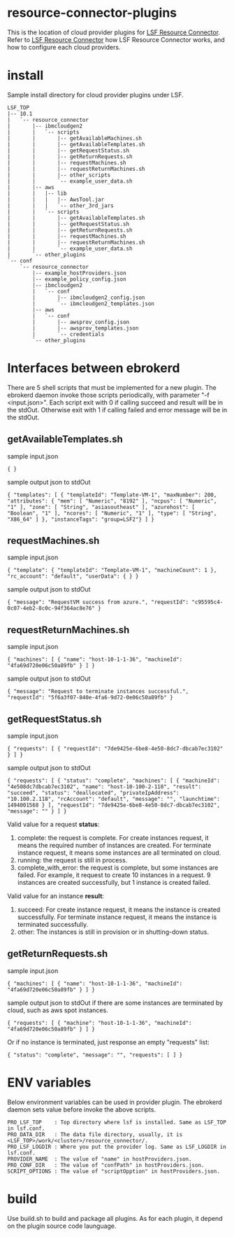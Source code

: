 # resource-connector-plugins
This is the location of cloud provider plugins for [LSF Resource Connector](https://www.ibm.com/docs/en/spectrum-lsf/10.1.0?topic=lsf-resource-connnector). Refer to [LSF Resource Connector](https://www.ibm.com/docs/en/spectrum-lsf/10.1.0?topic=lsf-resource-connnector) how LSF Resource Connector works, and how to configure each cloud providers.

# install
Sample install directory for cloud provider plugins under LSF.
```
LSF_TOP
|-- 10.1
|   `-- resource_connector
|       |-- ibmcloudgen2
|       |   `-- scripts
|       |       |-- getAvailableMachines.sh
|       |       |-- getAvailableTemplates.sh
|       |       |-- getRequestStatus.sh
|       |       |-- getReturnRequests.sh
|       |       |-- requestMachines.sh
|       |       |-- requestReturnMachines.sh
|       |       |-- other_scripts
|       |       `-- example_user_data.sh
|       |-- aws
|       |   |-- lib
|       |   |   |-- AwsTool.jar
|       |   |   `-- other_3rd_jars
|       |   `-- scripts
|       |       |-- getAvailableTemplates.sh
|       |       |-- getRequestStatus.sh
|       |       |-- getReturnRequests.sh
|       |       |-- requestMachines.sh
|       |       |-- requestReturnMachines.sh
|       |       `-- example_user_data.sh
|       `-- other_plugins
`-- conf
    `-- resource_connector
        |-- example_hostProviders.json
        |-- example_policy_config.json
        |-- ibmcloudgen2
        |   `-- conf
        |       |-- ibmcloudgen2_config.json
        |       `-- ibmcloudgen2_templates.json
        |-- aws
        |   `-- conf
        |       |-- awsprov_config.json
        |       |-- awsprov_templates.json
        |       `-- credentials
        `-- other_plugins

```
# Interfaces between ebrokerd
There are 5 shell scripts that must be implemented for a new plugin. The ebrokerd daemon invoke those scripts periodically, with parameter "-f <input.json>". Each script exit with 0 if calling succeed and result will be in the stdOut. Otherwise exit with 1 if calling failed and error message will be in the stdOut.

## getAvailableTemplates.sh

sample input.json
```
{ }
```

sample output json to stdOut
```
{ "templates": [ { "templateId": "Template-VM-1", "maxNumber": 200, "attributes": { "mem": [ "Numeric", "8192" ], "ncpus": [ "Numeric", "1" ], "zone": [ "String", "asiasoutheast" ], "azurehost": [ "Boolean", "1" ], "ncores": [ "Numeric", "1" ], "type": [ "String", "X86_64" ] }, "instanceTags": "group=LSF2"} ] }
```

## requestMachines.sh
sample input.json
```
{ "template": { "templateId": "Template-VM-1", "machineCount": 1 }, "rc_account": "default", "userData": { } }
```
sample output json to stdOut
```
{ "message": "RequestVM success from azure.", "requestId": "c95595c4-0c07-4eb2-8c0c-94f364ac8e76" }
```
## requestReturnMachines.sh
sample input.json
```
{ "machines": [ { "name": "host-10-1-1-36", "machineId": "4fa69d720e06c50a89fb" } ] }
```
sample output json to stdOut
```
{ "message": "Request to terminate instances successful.", "requestId": "5f6a3f07-840e-4fa6-9d72-0e06c50a89fb" }
```

## getRequestStatus.sh

sample input.json
```
{ "requests": [ { "requestId": "7de9425e-6be8-4e50-8dc7-dbcab7ec3102" } ] }
```
sample output json to stdOut
```
{ "requests": [ { "status": "complete", "machines": [ { "machineId": "4e508dc7dbcab7ec3102", "name": "host-10-100-2-118", "result": "succeed", "status": "deallocated", "privateIpAddress": "10.100.2.118", "rcAccount": "default", "message": "", "launchtime": 1494001568 } ], "requestId": "7de9425e-6be8-4e50-8dc7-dbcab7ec3102", "message": "" } ] }
```
Valid value for a request **status**:
1. complete: the request is complete. For create instances request, it means the required number of instances are created. For terminate instance request, it means some instances are all terminated on cloud.
2. running:  the request is still in process.
3. complete_with_error: the request is complete, but some instances are failed. For example, it request to create 10 instances in a request. 9 instances are created successfully, but 1 instance is created failed.

Valid value for an instance **result**:
1. succeed: For create instance request, it means the instance is created  successfully. For terminate instance request, it means the instance is terminated successfully.
2. other: The instances is still in provision or in shutting-down status.

## getReturnRequests.sh

sample input.json
```
{ "machines": [ { "name": "host-10-1-1-36", "machineId": "4fa69d720e06c50a89fb" } ] }
```
sample output json to stdOut
 if there are some instances are terminated by cloud, such as aws spot instances.
```
{ "requests": [ { "machine": "host-10-1-1-36", "machineId": "4fa69d720e06c50a89fb" } ] }
```
Or if no instance is terminated, just response an empty "requests" list:
```
{ "status": "complete", "message": "", "requests": [ ] }
```

# ENV variables
Below environment variables can be used in provider plugin. The ebrokerd daemon sets value before invoke the above scripts.
```
PRO_LSF_TOP    : Top directory where lsf is installed. Same as LSF_TOP in lsf.conf.
PRO_DATA_DIR   : The data file directory, usually, it is <LSF_TOP>/work/<cluster>/resource_connector/.
PRO_LSF_LOGDIR : Where you put the provider log. Same as LSF_LOGDIR in lsf.conf.
PROVIDER_NAME  : The value of "name" in hostProviders.json.
PRO_CONF_DIR   : The value of "confPath" in hostProviders.json.
SCRIPT_OPTIONS : The value of "scriptOpption" in hostProviders.json.
```

# build
Use build.sh to build and package all plugins. As for each plugin, it depend on the plugin source code launguage.


